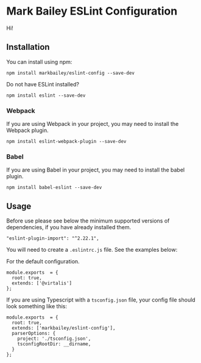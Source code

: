 # Mark Bailey ESLint Configuration

Hi!

## Installation

You can install using npm:

```
npm install markbailey/eslint-config --save-dev
```

Do not have ESLint installed?

```
npm install eslint --save-dev
```

### Webpack

If you are using Webpack in your project, you may need to install the Webpack
plugin.

```
npm install eslint-webpack-plugin --save-dev
```

### Babel

If you are using Babel in your project, you may need to install the babel
plugin.

```
npm install babel-eslint --save-dev
```

## Usage

Before use please see below the minimum supported versions of dependencies, if
you have already installed them.

```
"eslint-plugin-import": "^2.22.1",
```

You will need to create a `.eslintrc.js` file. See the examples below:

For the default configuration.

```
module.exports  = {
  root: true,
  extends: ['@virtalis']
};
```

If you are using Typescript with a `tsconfig.json` file, your config file should
look something like this:

```
module.exports  = {
  root: true,
  extends: ['markbailey/eslint-config'],
  parserOptions: {
    project: './tsconfig.json',
    tsconfigRootDir: __dirname,
  }
};
```
